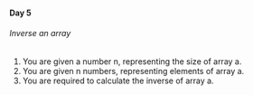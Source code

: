#### Day 5
###### Inverse an array
1. You are given a number n, representing the size of array a.
2. You are given n numbers, representing elements of array a.
3. You are required to calculate the inverse of array a.
